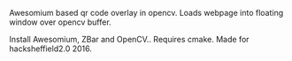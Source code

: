 Awesomium based qr code overlay in opencv.
Loads webpage into floating window over opencv buffer.

Install Awesomium, ZBar and OpenCV..
Requires cmake.
Made for hacksheffield2.0 2016.
